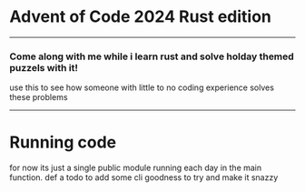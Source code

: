 # Advent of Code 2024 Rust edition
---
### Come along with me while i learn rust and solve holday themed puzzels with it!

use this to see how someone with little to no coding experience solves these problems

---

# Running code

for now its just a single public module running each day in the main function.
def a todo to add some cli goodness to try and make it snazzy
